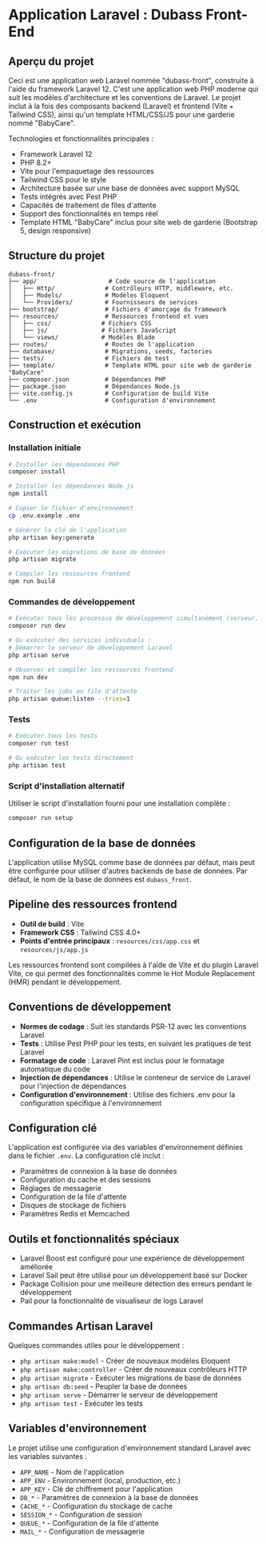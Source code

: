 # Application Laravel : Dubass Front-End

## Aperçu du projet

Ceci est une application web Laravel nommée "dubass-front", construite à l'aide du framework Laravel 12. C'est une application web PHP moderne qui suit les modèles d'architecture et les conventions de Laravel. Le projet inclut à la fois des composants backend (Laravel) et frontend (Vite + Tailwind CSS), ainsi qu'un template HTML/CSS/JS pour une garderie nommé "BabyCare".

Technologies et fonctionnalités principales :
- Framework Laravel 12
- PHP 8.2+
- Vite pour l'empaquetage des ressources
- Tailwind CSS pour le style
- Architecture basée sur une base de données avec support MySQL
- Tests intégrés avec Pest PHP
- Capacités de traitement de files d'attente
- Support des fonctionnalités en temps réel
- Template HTML "BabyCare" inclus pour site web de garderie (Bootstrap 5, design responsive)

## Structure du projet

```
dubass-front/
├── app/                    # Code source de l'application
│   ├── Http/              # Contrôleurs HTTP, middleware, etc.
│   ├── Models/            # Modèles Eloquent
│   └── Providers/         # Fournisseurs de services
├── bootstrap/             # Fichiers d'amorçage du framework
├── resources/             # Ressources frontend et vues
│   ├── css/              # Fichiers CSS
│   ├── js/               # Fichiers JavaScript
│   └── views/            # Modèles Blade
├── routes/                # Routes de l'application
├── database/              # Migrations, seeds, factories
├── tests/                 # Fichiers de test
├── template/              # Template HTML pour site web de garderie "BabyCare"
├── composer.json          # Dépendances PHP
├── package.json           # Dépendances Node.js
├── vite.config.js         # Configuration de build Vite
└── .env                   # Configuration d'environnement
```

## Construction et exécution

### Installation initiale
```bash
# Installer les dépendances PHP
composer install

# Installer les dépendances Node.js
npm install

# Copier le fichier d'environnement
cp .env.example .env

# Générer la clé de l'application
php artisan key:generate

# Exécuter les migrations de base de données
php artisan migrate

# Compiler les ressources frontend
npm run build
```

### Commandes de développement
```bash
# Exécuter tous les processus de développement simultanément (serveur, file d'attente, vite)
composer run dev

# Ou exécuter des services individuels :
# Démarrer le serveur de développement Laravel
php artisan serve

# Observer et compiler les ressources frontend
npm run dev

# Traiter les jobs en file d'attente
php artisan queue:listen --tries=1
```

### Tests
```bash
# Exécuter tous les tests
composer run test

# Ou exécuter les tests directement
php artisan test
```

### Script d'installation alternatif
Utiliser le script d'installation fourni pour une installation complète :
```bash
composer run setup
```

## Configuration de la base de données

L'application utilise MySQL comme base de données par défaut, mais peut être configurée pour utiliser d'autres backends de base de données. Par défaut, le nom de la base de données est `dubass_front`.

## Pipeline des ressources frontend

- **Outil de build** : Vite
- **Framework CSS** : Tailwind CSS 4.0+
- **Points d'entrée principaux** : `resources/css/app.css` et `resources/js/app.js`

Les ressources frontend sont compilées à l'aide de Vite et du plugin Laravel Vite, ce qui permet des fonctionnalités comme le Hot Module Replacement (HMR) pendant le développement.

## Conventions de développement

- **Normes de codage** : Suit les standards PSR-12 avec les conventions Laravel
- **Tests** : Utilise Pest PHP pour les tests, en suivant les pratiques de test Laravel
- **Formatage de code** : Laravel Pint est inclus pour le formatage automatique du code
- **Injection de dépendances** : Utilise le conteneur de service de Laravel pour l'injection de dépendances
- **Configuration d'environnement** : Utilise des fichiers .env pour la configuration spécifique à l'environnement

## Configuration clé

L'application est configurée via des variables d'environnement définies dans le fichier `.env`. La configuration clé inclut :
- Paramètres de connexion à la base de données
- Configuration du cache et des sessions
- Réglages de messagerie
- Configuration de la file d'attente
- Disques de stockage de fichiers
- Paramètres Redis et Memcached

## Outils et fonctionnalités spéciaux

- Laravel Boost est configuré pour une expérience de développement améliorée
- Laravel Sail peut être utilisé pour un développement basé sur Docker
- Package Collision pour une meilleure détection des erreurs pendant le développement
- Pail pour la fonctionnalité de visualiseur de logs Laravel

## Commandes Artisan Laravel

Quelques commandes utiles pour le développement :
- `php artisan make:model` - Créer de nouveaux modèles Eloquent
- `php artisan make:controller` - Créer de nouveaux contrôleurs HTTP
- `php artisan migrate` - Exécuter les migrations de base de données
- `php artisan db:seed` - Peupler la base de données
- `php artisan serve` - Démarrer le serveur de développement
- `php artisan test` - Exécuter les tests

## Variables d'environnement

Le projet utilise une configuration d'environnement standard Laravel avec les variables suivantes :
- `APP_NAME` - Nom de l'application
- `APP_ENV` - Environnement (local, production, etc.)
- `APP_KEY` - Clé de chiffrement pour l'application
- `DB_*` - Paramètres de connexion à la base de données
- `CACHE_*` - Configuration du stockage de cache
- `SESSION_*` - Configuration de session
- `QUEUE_*` - Configuration de la file d'attente
- `MAIL_*` - Configuration de messagerie
